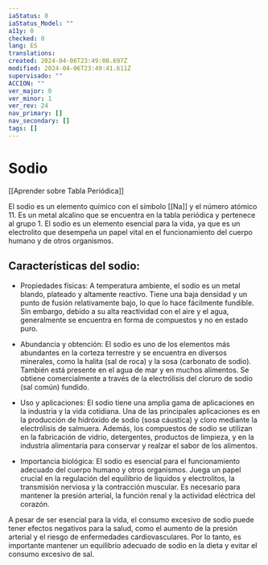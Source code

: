 ```yaml
---
iaStatus: 0
iaStatus_Model: ""
a11y: 0
checked: 0
lang: ES
translations: 
created: 2024-04-06T23:49:00.697Z
modified: 2024-04-06T23:49:41.611Z
supervisado: ""
ACCION: ""
ver_major: 0
ver_minor: 1
ver_rev: 24
nav_primary: []
nav_secondary: []
tags: []
---
```

# Sodio

[[Aprender sobre Tabla Periódica]]

El sodio es un elemento químico con el símbolo [[Na]] y el número atómico 11. Es un metal alcalino que se encuentra en la tabla periódica y pertenece al grupo 1. El sodio es un elemento esencial para la vida, ya que es un electrolito que desempeña un papel vital en el funcionamiento del cuerpo humano y de otros organismos.

## Características del sodio:

- Propiedades físicas: A temperatura ambiente, el sodio es un metal blando, plateado y altamente reactivo. Tiene una baja densidad y un punto de fusión relativamente bajo, lo que lo hace fácilmente fundible. Sin embargo, debido a su alta reactividad con el aire y el agua, generalmente se encuentra en forma de compuestos y no en estado puro.
    
- Abundancia y obtención: El sodio es uno de los elementos más abundantes en la corteza terrestre y se encuentra en diversos minerales, como la halita (sal de roca) y la sosa (carbonato de sodio). También está presente en el agua de mar y en muchos alimentos. Se obtiene comercialmente a través de la electrólisis del cloruro de sodio (sal común) fundido.
    
- Uso y aplicaciones: El sodio tiene una amplia gama de aplicaciones en la industria y la vida cotidiana. Una de las principales aplicaciones es en la producción de hidróxido de sodio (sosa cáustica) y cloro mediante la electrólisis de salmuera. Además, los compuestos de sodio se utilizan en la fabricación de vidrio, detergentes, productos de limpieza, y en la industria alimentaria para conservar y realzar el sabor de los alimentos.
    
- Importancia biológica: El sodio es esencial para el funcionamiento adecuado del cuerpo humano y otros organismos. Juega un papel crucial en la regulación del equilibrio de líquidos y electrolitos, la transmisión nerviosa y la contracción muscular. Es necesario para mantener la presión arterial, la función renal y la actividad eléctrica del corazón.
    

A pesar de ser esencial para la vida, el consumo excesivo de sodio puede tener efectos negativos para la salud, como el aumento de la presión arterial y el riesgo de enfermedades cardiovasculares. Por lo tanto, es importante mantener un equilibrio adecuado de sodio en la dieta y evitar el consumo excesivo de sal.